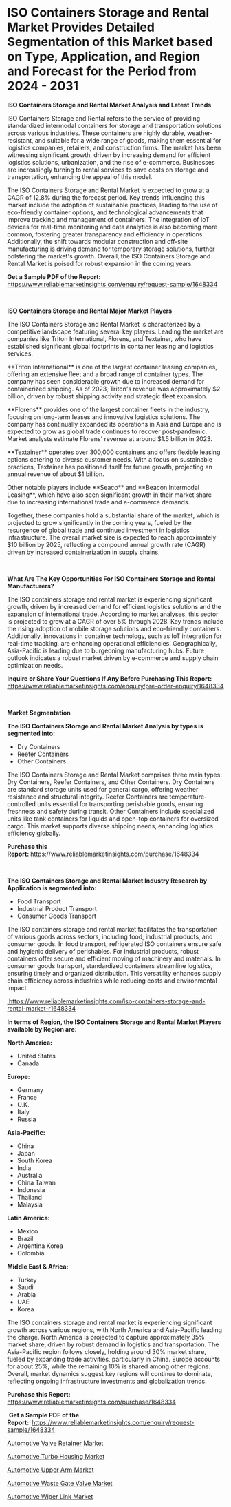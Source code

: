 <p><h1>ISO Containers Storage and Rental Market Provides Detailed Segmentation of this Market based on Type, Application, and Region and Forecast for the Period from 2024 - 2031</h1></p><p><strong>ISO Containers Storage and Rental Market Analysis and Latest Trends</strong></p>
<p><p>ISO Containers Storage and Rental refers to the service of providing standardized intermodal containers for storage and transportation solutions across various industries. These containers are highly durable, weather-resistant, and suitable for a wide range of goods, making them essential for logistics companies, retailers, and construction firms. The market has been witnessing significant growth, driven by increasing demand for efficient logistics solutions, urbanization, and the rise of e-commerce. Businesses are increasingly turning to rental services to save costs on storage and transportation, enhancing the appeal of this model.</p><p>The ISO Containers Storage and Rental Market is expected to grow at a CAGR of 12.8% during the forecast period. Key trends influencing this market include the adoption of sustainable practices, leading to the use of eco-friendly container options, and technological advancements that improve tracking and management of containers. The integration of IoT devices for real-time monitoring and data analytics is also becoming more common, fostering greater transparency and efficiency in operations. Additionally, the shift towards modular construction and off-site manufacturing is driving demand for temporary storage solutions, further bolstering the market's growth. Overall, the ISO Containers Storage and Rental Market is poised for robust expansion in the coming years.</p></p>
<p><strong>Get a Sample PDF of the Report:&nbsp;</strong> <a href="https://www.reliablemarketinsights.com/enquiry/request-sample/1648334?utm_campaign=1400&utm_medium=2&utm_source=Github&utm_content=ia&utm_term=14102024&utm_id=iso-containers-storage-and-rental">https://www.reliablemarketinsights.com/enquiry/request-sample/1648334</a></p>
<p>&nbsp;</p>
<p><strong>ISO Containers Storage and Rental Major Market Players</strong></p>
<p><p>The ISO Containers Storage and Rental Market is characterized by a competitive landscape featuring several key players. Leading the market are companies like Triton International, Florens, and Textainer, who have established significant global footprints in container leasing and logistics services.</p><p>**Triton International** is one of the largest container leasing companies, offering an extensive fleet and a broad range of container types. The company has seen considerable growth due to increased demand for containerized shipping. As of 2023, Triton's revenue was approximately $2 billion, driven by robust shipping activity and strategic fleet expansion.</p><p>**Florens** provides one of the largest container fleets in the industry, focusing on long-term leases and innovative logistics solutions. The company has continually expanded its operations in Asia and Europe and is expected to grow as global trade continues to recover post-pandemic. Market analysts estimate Florens' revenue at around $1.5 billion in 2023.</p><p>**Textainer** operates over 300,000 containers and offers flexible leasing options catering to diverse customer needs. With a focus on sustainable practices, Textainer has positioned itself for future growth, projecting an annual revenue of about $1 billion. </p><p>Other notable players include **Seaco** and **Beacon Intermodal Leasing**, which have also seen significant growth in their market share due to increasing international trade and e-commerce demands.</p><p>Together, these companies hold a substantial share of the market, which is projected to grow significantly in the coming years, fueled by the resurgence of global trade and continued investment in logistics infrastructure. The overall market size is expected to reach approximately $10 billion by 2025, reflecting a compound annual growth rate (CAGR) driven by increased containerization in supply chains.</p></p>
<p>&nbsp;</p>
<p><strong>What Are The Key Opportunities For ISO Containers Storage and Rental Manufacturers?</strong></p>
<p><p>The ISO containers storage and rental market is experiencing significant growth, driven by increased demand for efficient logistics solutions and the expansion of international trade. According to market analyses, this sector is projected to grow at a CAGR of over 5% through 2028. Key trends include the rising adoption of mobile storage solutions and eco-friendly containers. Additionally, innovations in container technology, such as IoT integration for real-time tracking, are enhancing operational efficiencies. Geographically, Asia-Pacific is leading due to burgeoning manufacturing hubs. Future outlook indicates a robust market driven by e-commerce and supply chain optimization needs.</p></p>
<p><strong>Inquire or Share Your Questions If Any Before Purchasing This Report:</strong> <a href="https://www.reliablemarketinsights.com/enquiry/pre-order-enquiry/1648334?utm_campaign=1400&utm_medium=2&utm_source=Github&utm_content=ia&utm_term=14102024&utm_id=iso-containers-storage-and-rental">https://www.reliablemarketinsights.com/enquiry/pre-order-enquiry/1648334</a></p>
<p>&nbsp;</p>
<p><strong>Market Segmentation</strong></p>
<p><strong>The ISO Containers Storage and Rental Market Analysis by types is segmented into:</strong></p>
<p><ul><li>Dry Containers</li><li>Reefer Containers</li><li>Other Containers</li></ul></p>
<p><p>The ISO Containers Storage and Rental Market comprises three main types: Dry Containers, Reefer Containers, and Other Containers. Dry Containers are standard storage units used for general cargo, offering weather resistance and structural integrity. Reefer Containers are temperature-controlled units essential for transporting perishable goods, ensuring freshness and safety during transit. Other Containers include specialized units like tank containers for liquids and open-top containers for oversized cargo. This market supports diverse shipping needs, enhancing logistics efficiency globally.</p></p>
<p><strong>Purchase this Report:&nbsp;</strong><a href="https://www.reliablemarketinsights.com/purchase/1648334?utm_campaign=1400&utm_medium=2&utm_source=Github&utm_content=ia&utm_term=14102024&utm_id=iso-containers-storage-and-rental">https://www.reliablemarketinsights.com/purchase/1648334</a></p>
<p>&nbsp;</p>
<p><strong>The ISO Containers Storage and Rental Market Industry Research by Application is segmented into:</strong></p>
<p><ul><li>Food Transport</li><li>Industrial Product Transport</li><li>Consumer Goods Transport</li></ul></p>
<p><p>The ISO containers storage and rental market facilitates the transportation of various goods across sectors, including food, industrial products, and consumer goods. In food transport, refrigerated ISO containers ensure safe and hygienic delivery of perishables. For industrial products, robust containers offer secure and efficient moving of machinery and materials. In consumer goods transport, standardized containers streamline logistics, ensuring timely and organized distribution. This versatility enhances supply chain efficiency across industries while reducing costs and environmental impact.</p></p>
<p><a href="https://www.reliablemarketinsights.com/iso-containers-storage-and-rental-market-r1648334?utm_campaign=1400&utm_medium=2&utm_source=Github&utm_content=ia&utm_term=14102024&utm_id=iso-containers-storage-and-rental">&nbsp;https://www.reliablemarketinsights.com/iso-containers-storage-and-rental-market-r1648334</a></p>
<p><strong>In terms of Region, the ISO Containers Storage and Rental Market Players available by Region are:</strong></p>
<p>
    <p> <strong> North America: </strong>
        <ul>
            <li>United States</li>
            <li>Canada</li>
        </ul>
        </p> 
    <p> <strong> Europe: </strong>
        <ul>
            <li>Germany</li>
            <li>France</li>
            <li>U.K.</li>
            <li>Italy</li>
            <li>Russia</li>
        </ul>
        </p> 
    <p> <strong> Asia-Pacific: </strong>
        <ul>
            <li>China</li>
            <li>Japan</li>
            <li>South Korea</li>
            <li>India</li>
            <li>Australia</li>
            <li>China Taiwan</li>
            <li>Indonesia</li>
            <li>Thailand</li>
            <li>Malaysia</li>
        </ul>
        </p> 
    <p> <strong> Latin America: </strong>
        <ul>
            <li>Mexico</li>
            <li>Brazil</li>
            <li>Argentina Korea</li>
            <li>Colombia</li>
        </ul>
        </p> 
    <p> <strong> Middle East & Africa: </strong>
        <ul>
            <li>Turkey</li>
            <li>Saudi</li>
            <li>Arabia</li>
            <li>UAE</li>
            <li>Korea</li>
        </ul>
    </p>
    </p>
<p><p>The ISO containers storage and rental market is experiencing significant growth across various regions, with North America and Asia-Pacific leading the charge. North America is projected to capture approximately 35% market share, driven by robust demand in logistics and transportation. The Asia-Pacific region follows closely, holding around 30% market share, fueled by expanding trade activities, particularly in China. Europe accounts for about 25%, while the remaining 10% is shared among other regions. Overall, market dynamics suggest key regions will continue to dominate, reflecting ongoing infrastructure investments and globalization trends.</p></p>
<p><strong>Purchase this Report: </strong><a href="https://www.reliablemarketinsights.com/purchase/1648334?utm_campaign=1400&utm_medium=2&utm_source=Github&utm_content=ia&utm_term=14102024&utm_id=iso-containers-storage-and-rental">https://www.reliablemarketinsights.com/purchase/1648334</a></p>
<p>&nbsp;<strong>Get a Sample PDF of the Report:&nbsp;&nbsp;</strong><a href="https://www.reliablemarketinsights.com/enquiry/request-sample/1648334?utm_campaign=1400&utm_medium=2&utm_source=Github&utm_content=ia&utm_term=14102024&utm_id=iso-containers-storage-and-rental">https://www.reliablemarketinsights.com/enquiry/request-sample/1648334</a></p>
<p><strong></strong></p>
<p><p><a href="https://www.linkedin.com/pulse/automotive-valve-retainer-market-size-share-competitive-o6jwc?trk=public_post_embed_feed-article-content&utm_campaign=1400&utm_medium=2&utm_source=Github&utm_content=ia&utm_term=14102024&utm_id=iso-containers-storage-and-rental">Automotive Valve Retainer Market</a></p><p><a href="https://www.linkedin.com/pulse/automotive-turbo-housing-market-ecosystem-competitive-lnfec?trk=public_post_embed_feed-article-content&utm_campaign=1400&utm_medium=2&utm_source=Github&utm_content=ia&utm_term=14102024&utm_id=iso-containers-storage-and-rental">Automotive Turbo Housing Market</a></p><p><a href="https://www.linkedin.com/pulse/automotive-upper-arm-market-overview-global-trends-future-itiyc?trk=public_post_embed_feed-article-content&utm_campaign=1400&utm_medium=2&utm_source=Github&utm_content=ia&utm_term=14102024&utm_id=iso-containers-storage-and-rental">Automotive Upper Arm Market</a></p><p><a href="https://www.linkedin.com/pulse/automotive-waste-gate-valve-market-overview-global-trends-vmydc?trk=public_post_embed_feed-article-content&utm_campaign=1400&utm_medium=2&utm_source=Github&utm_content=ia&utm_term=14102024&utm_id=iso-containers-storage-and-rental">Automotive Waste Gate Valve Market</a></p><p><a href="https://www.linkedin.com/pulse/analyzing-automotive-wiper-link-market-dynamics-growth-drivers-c2gbc?trk=public_post_embed_feed-article-content&utm_campaign=1400&utm_medium=2&utm_source=Github&utm_content=ia&utm_term=14102024&utm_id=iso-containers-storage-and-rental">Automotive Wiper Link Market</a></p></p>